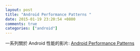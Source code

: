 ```yaml
---
layout: post
title: "Android Performance Patterns "
date: 2015-01-19 23:20:54 +0800
comments: true
categories: ["android"]
---
```


<!-- more -->

一系列關於 Android 性能的影片: [Android Performance Patterns]

[Android Performance Patterns]:https://www.youtube.com/playlist?list=PLOU2XLYxmsIKEOXh5TwZEv89aofHzNCiu